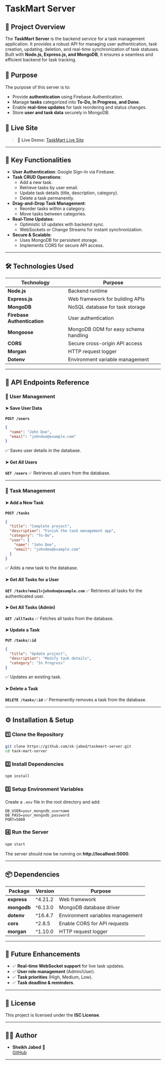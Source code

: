 # TaskMart Server

## 📌 Project Overview

The **TaskMart Server** is the backend service for a task management application. It provides a robust API for managing user authentication, task creation, updating, deletion, and real-time synchronization of task statuses. Built with **Node.js, Express.js, and MongoDB**, it ensures a seamless and efficient backend for task tracking.

## 🎯 Purpose

The purpose of this server is to:

- Provide **authentication** using Firebase Authentication.
- Manage **tasks** categorized into **To-Do, In Progress, and Done**.
- Enable **real-time updates** for task reordering and status changes.
- Store **user and task data** securely in MongoDB.

## 🚀 Live Site

> 🔗 **Live Demo:** [TaskMart Live Site](https://taskmart-07-app.web.app/)

---

## 🔑 Key Functionalities

- **User Authentication**: Google Sign-In via Firebase.
- **Task CRUD Operations**:
  - Add a new task.
  - Retrieve tasks by user email.
  - Update task details (title, description, category).
  - Delete a task permanently.
- **Drag-and-Drop Task Management**:
  - Reorder tasks within a category.
  - Move tasks between categories.
- **Real-Time Updates**:
  - Optimistic UI updates with backend sync.
  - WebSockets or Change Streams for instant synchronization.
- **Secure & Scalable**:
  - Uses MongoDB for persistent storage.
  - Implements CORS for secure API access.

---

## 🛠️ Technologies Used

| Technology                  | Purpose                              |
| --------------------------- | ------------------------------------ |
| **Node.js**                 | Backend runtime                      |
| **Express.js**              | Web framework for building APIs      |
| **MongoDB**                 | NoSQL database for task storage      |
| **Firebase Authentication** | User authentication                  |
| **Mongoose**                | MongoDB ODM for easy schema handling |
| **CORS**                    | Secure cross-origin API access       |
| **Morgan**                  | HTTP request logger                  |
| **Dotenv**                  | Environment variable management      |

---

## 📌 API Endpoints Reference

### 🔹 User Management

#### ➤ Save User Data

**`POST /users`**

```json
{
  "name": "John Doe",
  "email": "johndoe@example.com"
}
```

✅ Saves user details in the database.

#### ➤ Get All Users

**`GET /users`**
✅ Retrieves all users from the database.

---

### 🔹 Task Management

#### ➤ Add a New Task

**`POST /tasks`**

```json
{
  "title": "Complete project",
  "description": "Finish the task management app",
  "category": "To-Do",
  "user": {
    "name": "John Doe",
    "email": "johndoe@example.com"
  }
}
```

✅ Adds a new task to the database.

#### ➤ Get All Tasks for a User

**`GET /tasks?email=johndoe@example.com`**
✅ Retrieves all tasks for the authenticated user.

#### ➤ Get All Tasks (Admin)

**`GET /allTasks`**
✅ Fetches all tasks from the database.

#### ➤ Update a Task

**`PUT /tasks/:id`**

```json
{
  "title": "Update project",
  "description": "Modify task details",
  "category": "In Progress"
}
```

✅ Updates an existing task.

#### ➤ Delete a Task

**`DELETE /tasks/:id`**
✅ Permanently removes a task from the database.

---

## ⚙️ Installation & Setup

### 1️⃣ Clone the Repository

```sh
git clone https://github.com/sk-jabed/taskmart-server.git
cd task-mart-server
```

### 2️⃣ Install Dependencies

```sh
npm install
```

### 3️⃣ Setup Environment Variables

Create a `.env` file in the root directory and add:

```
DB_USER=your_mongodb_username
DB_PASS=your_mongodb_password
PORT=5000
```

### 4️⃣ Run the Server

```sh
npm start
```

The server should now be running on **http://localhost:5000**.

---

## 📦 Dependencies

| Package     | Version | Purpose                          |
| ----------- | ------- | -------------------------------- |
| **express** | ^4.21.2 | Web framework                    |
| **mongodb** | ^6.13.0 | MongoDB database driver          |
| **dotenv**  | ^16.4.7 | Environment variables management |
| **cors**    | ^2.8.5  | Enable CORS for API requests     |
| **morgan**  | ^1.10.0 | HTTP request logger              |

---

## 🔮 Future Enhancements

- ✅ **Real-time WebSocket support** for live task updates.
- ✅ **User role management** (Admin/User).
- ✅ **Task priorities** (High, Medium, Low).
- ✅ **Task deadline & reminders**.

---

## 📝 License

This project is licensed under the **ISC License**.

---

## 👨‍💻 Author

- **Sheikh Jabed** 🚀  
  [GitHub](https://github.com/SK-Jabed)

---
